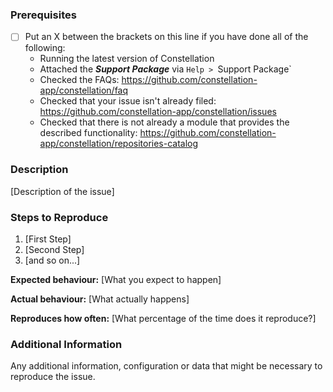 <!--

Have you read Constellation's Code of Conduct? By filing an Issue, you are 
expected to comply with it, including treating everyone with respect: 
https://github.com/constellation-app/constellation/master/CODE_OF_CONDUCT.md

-->

### Prerequisites

* [ ] Put an X between the brackets on this line if you have done all of the following:
    * Running the latest version of Constellation
	* Attached the ***Support Package*** via `Help > `Support Package`
    * Checked the FAQs: https://github.com/constellation-app/constellation/faq
    * Checked that your issue isn't already filed: https://github.com/constellation-app/constellation/issues
    * Checked that there is not already a module that provides the described functionality: https://github.com/constellation-app/constellation/repositories-catalog

### Description

[Description of the issue]

### Steps to Reproduce

1. [First Step]
2. [Second Step]
3. [and so on...]

**Expected behaviour:** [What you expect to happen]

**Actual behaviour:** [What actually happens]

**Reproduces how often:** [What percentage of the time does it reproduce?]

### Additional Information

Any additional information, configuration or data that might be necessary to reproduce the issue.
